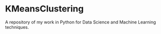 # KMeansClustering

 A repository of my work in Python for Data Science and Machine Learning techniques.
